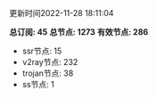 更新时间2022-11-28 18:11:04

**总订阅: 45**
**总节点: 1273**
**有效节点: 286**
- ssr节点: 15
- v2ray节点: 232
- trojan节点: 38
- ss节点: 1
